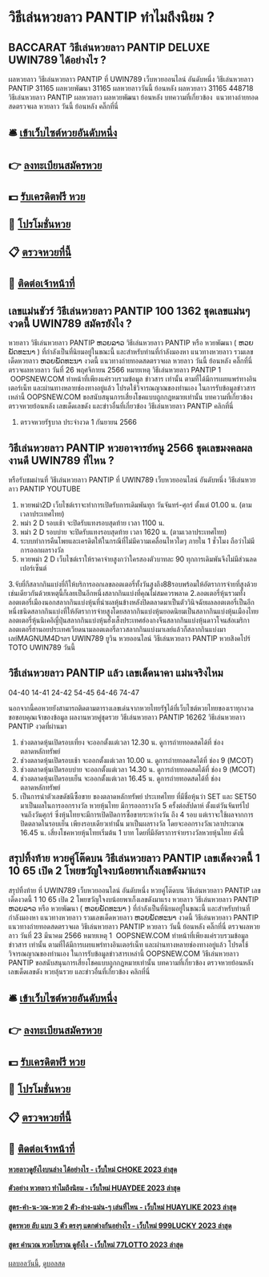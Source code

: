 # วิธีเล่นหวยลาว PANTIP ทำไมถึงนิยม ?
## BACCARAT วิธีเล่นหวยลาว PANTIP DELUXE UWIN789 ได้อย่างไร ?
ผลหวยลาว วิธีเล่นหวยลาว PANTIP ที่ UWIN789 เว็บหวยออนไลน์ อันดับหนึ่ง วิธีเล่นหวยลาว PANTIP 31165 ผลหวยพัฒนา 31165 ผลหวยลาววันนี้ ย้อนหลัง
ผลหวยลาว 31165 448718
 วิธีเล่นหวยลาว PANTIP ผลหวยลาว ผลหวยพัฒนา ย้อนหลัง 
บทความที่เกี่ยวข้อง
 แนวทางถ่ายทอดสดตรวจผล หวยลาว วันนี้ ย้อนหลัง คลิ๊กที่นี่  

## 🛎 [เข้าเว็บไซต์หวยอันดับหนึ่ง](https://bit.ly/3BG5bNw)
## 👉 [ลงทะเบียนสมัครหวย](https://bit.ly/3BG5bNw)
## 💵 [รับเครดิตฟรี หวย](https://bit.ly/3C3mvgS)
## 👑 [โปรโมชั่นหวย](https://bit.ly/3C3mvgS)
## 📋 [ตรวจหวยที่นี้](https://bit.ly/3C3mvgS)
## 📱 [ติดต่อเจ้าหน้าที่](https://bit.ly/3C3mvgS)

## เลขแม่นชัวร์ วิธีเล่นหวยลาว PANTIP 100 1362 ชุดเลขแม่นๆ งวดนี้ UWIN789 สมัครยังไง ?
หวยลาว วิธีเล่นหวยลาว PANTIP ຫວຍລາວ วิธีเล่นหวยลาว PANTIP หรือ หวยพัฒนา ( ຫວຍພັດທະນາ ) ที่กำลังเป็นที่นิยมอยู่ในขณะนี้ และสำหรับท่านที่กำลังมองหา แนวทางหวยลาว รวมเลขเด็ดหวยลาว ຫວຍພັດທະນາ งวดนี้
 แนวทางถ่ายทอดสดตรวจผล หวยลาว วันนี้ ย้อนหลัง คลิ๊กที่นี่ 
ตรวจผลหวยลาว วันที่ 26 พฤศจิกายน 2566
หมายเหตุ วิธีเล่นหวยลาว PANTIP 1  OOPSNEW.COM ทำหน้าที่เพียงแค่รวบรวมข้อมูล ข่าวสาร เท่านั้น ตามที่ได้มีการเผยแพร่ทางอินเตอร์เน็ท และผ่านทางหลายช่องทางอยู่แล้ว โปรดใช้วิจารณญาณของท่านเอง ในการรับข้อมูลข่าวสารเหล่านี้ OOPSNEW.COM ขอสนับสนุนการเสี่ยงโชคแบบถูกกฎหมายเท่านั้น
บทความที่เกี่ยวข้อง
ตรวจหวยย้อนหลัง เลขเด็ดเลขดัง และข่าวอื่นที่เกี่ยวข้อง วิธีเล่นหวยลาว PANTIP คลิกที่นี่
1. ตรวจหวยรัฐบาล ประจำงวด 1 กันยายน 2566

## วิธีเล่นหวยลาว PANTIP หวยอาจารย์หนู 2566 ชุดเลขมงคลผลงานดี UWIN789 ที่ไหน ?
หรือรับชมผ่านที่ วิธีเล่นหวยลาว PANTIP ที่ UWIN789 เว็บหวยออนไลน์ อันดับหนึ่ง วิธีเล่นหวยลาว PANTIP YOUTUBE
1. หวยพม่า2D เว็บไซต์เราจะทำการเปิดรับการเดิมพันทุก วันจันทร์-ศุกร์ ตั้งแต่ 01.00 น. (ตามเวลาประเทศไทย)
2. พม่า 2 D รอบเช้า จะปิดรับแทงรอบสุดท้าย เวลา 1100 น.
3. พม่า 2 D รอบบ่าย จะปิดรับแทงรอบสุดท้าย เวลา 1620 น. (ตามเวลาประเทศไทย)
4. ระบบทำการคืนโพยและเครดิตให้ในกรณีที่ไม่มีความเคลื่อนไหวใดๆ ภายใน 1 ชั่วโมง ถือว่าไม่มีการออกผลรางวัล
5. หวยพม่า 2 D เว็บไซต์เราให้ราคาจ่ายสูงกว่าใครสองตัวบาทละ 90 ทุกการเดิมพันจึงไม่มีส่วนลดเปอร์เซ็นต์

3.จับยี่กีสลากกินแบ่งยี่กีให้บริการออกเลขลอตเตอรี่ทั้งวันสูงถึง88รอบพร้อมให้อัตราการจ่ายที่สูงด้วยเช่นเดียวกันด้วยเหตุนี้ก็เลยเป็นอีกหนึ่งสลากกินแบ่งที่คุณไม่สมควรพลาด
2.ลอตเตอรี่หุ้นรวมทั้งลอตเตอรี่เมืองนอกสลากกินแบ่งหุ้นที่นำผลหุ้นข้างหลังปิดตลาดมาเป็นตัววินิจฉัยผลลอตเตอรี่เป็นอีกหนึ่งชนิดสลากกินแบ่งที่ให้อัตราการจ่ายสูงโดยสลากกินแบ่งหุ้นยอดนิยมเป็นสลากกินแบ่งหุ้นเมืองไทยลอตเตอรี่หุ้นนิเคอิญี่ปุ่นสลากกินแบ่งหุ้นฮั่งเส็งประเทศฮ่องกงจีนสลากกินแบ่งหุ้นดาวโจนส์อเมริกาลอตเตอรี่ฮานอยประเทศเวียดนามลอตเตอรี่ลาวสลากกินแบ่งมาเลย์แล้วก็สลากกินแบ่งมาเลย์MAGNUM4Dฯลฯ UWIN789 ยูวิน หวยออนไลน์ วิธีเล่นหวยลาว PANTIP หวยสิงคโปร์ TOTO UWIN789 วันนี้

## วิธีเล่นหวยลาว PANTIP แล้ว เลขเด็ดนาคา แม่นจริงไหม
04-40
14-41
24-42
54-45
64-46
74-47

นอกจากนี้คอหวยยังสามารถติดตามตารางเลขเด่นจากหวยไทยรัฐได้ที่เว็บไซต์หวยไทยของเราทุกงวด
ขอขอบคุณเจ้าของข้อมูล
ผลงานหวยคู่ชุดรวย วิธีเล่นหวยลาว PANTIP 16262 วิธีเล่นหวยลาว PANTIP งวดที่ผ่านมา
1. ช่วงตลาดหุ้นเปิดรอบเที่ยง จะออกตั้งแต่เวลา 12.30 น. ดูการถ่ายทอดสดได้ที่ ช่อง ตลาดหลักทรัพย์
2. ช่วงตลาดหุ้นเปิดรอบเช้า จะออกตั้งแต่เวลา 10.00 น. ดูการถ่ายทอดสดได้ที่ ช่อง 9 (MCOT)
3. ช่วงตลาดหุ้นเปิดรอบบ่าย จะออกตั้งแต่เวลา 14.30 น. ดูการถ่ายทอดสดได้ที่ ช่อง 9 (MCOT)
4. ช่วงตลาดหุ้นเปิดรอบเย็น จะออกตั้งแต่เวลา 16.45 น. ดูการถ่ายทอดสดได้ที่ ช่อง ตลาดหลักทรัพย์
5. เป็นการนำตัวเลขดัชนีซื้อขาย ของตลาดหลักทรัพย์ ประเทศไทย ที่มีชื่อหุ้นว่า SET และ SET50 มาเป็นผลในการออกรางวัล หวยหุ้นไทย มีการออกรางวัล 5 ครั้งต่อสัปดาห์ ตั้งแต่วันจันทร์ไปจนถึงวันศุกร์ ซึ่งหุ้นไทยจะมีการเปิดปิดการซื้อขายระหว่างวัน ถึง 4 รอบ แต่เราจะใช้ผลจากการปิดตลาดในรอบเย็น เพียงรอบเดียวเท่านั้น มาเป็นผลรางวัล โดยจะออกรางวัลเวลาประมาณ 16.45 น. เสี่ยงโชคหวยหุ้นไทยเริ่มต้น 1 บาท โดยที่มีอัตราการจ่ายรางวัลหวยหุ้นไทย ดังนี้

## สรุปทิ้งท้าย หวยคู่โต๊ดบน วิธีเล่นหวยลาว PANTIP เลขเด็ดงวดนี้ 1 10 65 เปิด 2 โพยขวัญใจงบน้อยพาเก็งเลขดังมาแรง
สรุปทิ้งท้าย ที่ UWIN789 เว็บหวยออนไลน์ อันดับหนึ่ง หวยคู่โต๊ดบน วิธีเล่นหวยลาว PANTIP เลขเด็ดงวดนี้ 1 10 65 เปิด 2 โพยขวัญใจงบน้อยพาเก็งเลขดังมาแรง หวยลาว วิธีเล่นหวยลาว PANTIP ຫວຍລາວ หรือ หวยพัฒนา ( ຫວຍພັດທະນາ ) ที่กำลังเป็นที่นิยมอยู่ในขณะนี้ และสำหรับท่านที่กำลังมองหา แนวทางหวยลาว รวมเลขเด็ดหวยลาว ຫວຍພັດທະນາ งวดนี้
 วิธีเล่นหวยลาว PANTIP แนวทางถ่ายทอดสดตรวจผล วิธีเล่นหวยลาว PANTIP หวยลาว วันนี้ ย้อนหลัง คลิ๊กที่นี่ 
ตรวจผลหวยลาว วันที่ 23 มีนาคม 2566
หมายเหตุ 1  OOPSNEW.COM ทำหน้าที่เพียงแค่รวบรวมข้อมูล ข่าวสาร เท่านั้น ตามที่ได้มีการเผยแพร่ทางอินเตอร์เน็ท และผ่านทางหลายช่องทางอยู่แล้ว โปรดใช้วิจารณญาณของท่านเอง ในการรับข้อมูลข่าวสารเหล่านี้ OOPSNEW.COM วิธีเล่นหวยลาว PANTIP ขอสนับสนุนการเสี่ยงโชคแบบถูกกฎหมายเท่านั้น
บทความที่เกี่ยวข้อง
ตรวจหวยย้อนหลัง เลขเด็ดเลขดัง หวยลุ้นรวย และข่าวอื่นที่เกี่ยวข้อง คลิกที่นี่

## 🛎 [เข้าเว็บไซต์หวยอันดับหนึ่ง](https://bit.ly/3BG5bNw)
## 👉 [ลงทะเบียนสมัครหวย](https://bit.ly/3BG5bNw)
## 💵 [รับเครดิตฟรี หวย](https://bit.ly/3C3mvgS)
## 👑 [โปรโมชั่นหวย](https://bit.ly/3C3mvgS)
## 📋 [ตรวจหวยที่นี้](https://bit.ly/3C3mvgS)
## 📱 [ติดต่อเจ้าหน้าที่](https://bit.ly/3C3mvgS)

#### [หวยลาวดูยังไงบนล่าง ได้อย่างไร - เว็บใหม่ CHOKE 2023 ล่าสุด](https://atom.io/themes/หวยลาวดูยังไงบนล่าง%20ได้อย่างไร%20-%20เว็บใหม่%20choke%202023%20ล่าสุด)
#### [ตัวอย่าง หวยลาว ทำไมถึงนิยม - เว็บใหม่ HUAYDEE 2023 ล่าสุด](https://atom.io/themes/ตัวอย่าง%20หวยลาว%20ทำไมถึงนิยม%20-%20เว็บใหม่%20huaydee%202023%20ล่าสุด)
#### [สูตร-คํา-น-วณ-หวย 2 ตัว-ล่าง-แม่น-ๆ เล่นที่ไหน - เว็บใหม่ HUAYLIKE 2023 ล่าสุด](https://atom.io/themes/สูตร-คํา-น-วณ-หวย%202%20ตัว-ล่าง-แม่น-ๆ%20เล่นที่ไหน%20-%20เว็บใหม่%20huaylike%202023%20ล่าสุด)
#### [สูตรหวย ลับ แบบ 3 ตัว ตรงๆ แตกต่างกันอย่างไร - เว็บใหม่ 999LUCKY 2023 ล่าสุด](https://atom.io/themes/สูตรหวย%20ลับ%20แบบ%203%20ตัว%20ตรงๆ%20แตกต่างกันอย่างไร%20-%20เว็บใหม่%20999lucky%202023%20ล่าสุด)
#### [สูตร คำนวณ หวยโบราณ ดูยังไง - เว็บใหม่ 77LOTTO 2023 ล่าสุด](https://atom.io/themes/สูตร%20คำนวณ%20หวยโบราณ%20ดูยังไง%20-%20เว็บใหม่%2077lotto%202023%20ล่าสุด)

[ผลบอลวันนี้](https://siamsport.tv "ผลบอลวันนี้"), [ดูบอลสด](https://siamsport.tv/ดูบอลสด "ดูบอลสด")